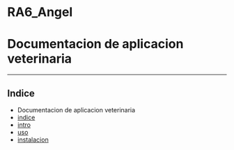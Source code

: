 # RA6_Angel
# Documentacion de aplicacion veterinaria
***
## Indice


* Documentacion de aplicacion veterinaria
* [indice](##Indice)
* [intro](intro)
* [uso](uso)
* [instalacion](subvencion)